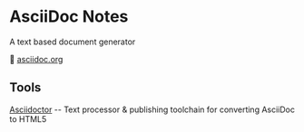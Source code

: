 # AsciiDoc Notes

A text based document generator

:link: [asciidoc.org](http://asciidoc.org/)

## Tools

[Asciidoctor](https://asciidoctor.org/) -- Text processor & publishing toolchain for converting AsciiDoc to HTML5
